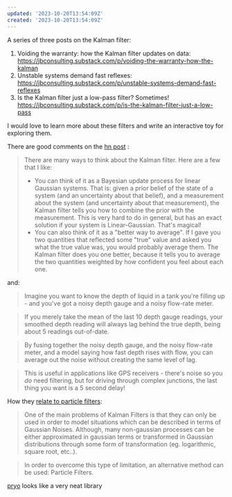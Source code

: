 ```yaml
---
updated: '2023-10-20T13:54:09Z'
created: '2023-10-20T13:54:09Z'
---
```

A series of three posts on the Kalman filter:

1. Voiding the warranty: how the Kalman filter updates on data: https://jbconsulting.substack.com/p/voiding-the-warranty-how-the-kalman
2. Unstable systems demand fast reflexes: https://jbconsulting.substack.com/p/unstable-systems-demand-fast-reflexes
3. Is the Kalman filter just a low-pass filter? Sometimes! https://jbconsulting.substack.com/p/is-the-kalman-filter-just-a-low-pass

I would love to learn more about these filters and write an interactive toy for exploring them. 

There are good comments on the [hn post](https://news.ycombinator.com/item?id=322713510) :

> There are many ways to think about the Kalman filter. Here are a few that I like:
> * You can think of it as a Bayesian update process for linear Gaussian systems. That is: given a prior belief of the state of a system (and an uncertainty about that belief), and a measurement about the system (and uncertainty about that measurement), the Kalman filter tells you how to combine the prior with the measurement. This is very hard to do in general, but has an exact solution if your system is Linear-Gaussian. That's magical!
> * You can also think of it as a "better way to average". If I gave you two quantities that reflected some "true" value and asked you what the true value was, you would probably average them. The Kalman filter does you one better, because it tells you to average the two quantities weighted by how confident you feel about each one.


and:

> Imagine you want to know the depth of liquid in a tank you're filling up - and you've got a noisy depth gauge and a noisy flow-rate meter.

> If you merely take the mean of the last 10 depth gauge readings, your smoothed depth reading will always lag behind the true depth, being about 5 readings out-of-date.

> By fusing together the noisy depth gauge, and the noisy flow-rate meter, and a model saying how fast depth rises with flow, you can average out the noise without creating the same level of lag.

> This is useful in applications like GPS receivers - there's noise so you _do_ need filtering, but for driving through complex junctions, the last thing you want is a 5 second delay!

How they [relate to particle filters](https://towardsdatascience.com/optimal-estimation-algorithms-kalman-and-particle-filters-be62dcb5e83):

> One of the main problems of Kalman Filters is that they can only be used in order to model situations which can be described in terms of Gaussian Noises. Although, many non-gaussian processes can be either approximated in gaussian terms or transformed in Gaussian distributions through some form of transformation (eg. logarithmic, square root, etc..).

> In order to overcome this type of limitation, an alternative method can be used: Particle Filters.

[pryo](http://pyro.ai/examples/intro_long.html) looks like a very neat library
